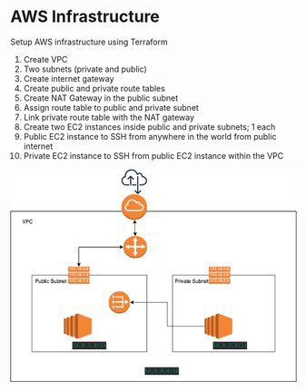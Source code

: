 # AWS Infrastructure

Setup AWS infrastructure using Terraform

1. Create VPC
2. Two subnets (private and public)
3. Create internet gateway
4. Create public and private route tables
5. Create NAT Gateway in the public subnet 
7. Assign route table to public and private subnet
8. Link private route table with the NAT gateway 
9. Create two EC2 instances inside public and private subnets; 1 each 
10. Public EC2 instance to SSH from anywhere in the world from public internet
11. Private EC2 instance to SSH from public EC2 instance within the VPC


![screenshot](AWS-Infra-Terraform-V1.png)

